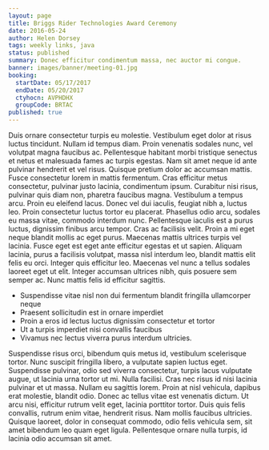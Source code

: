```yaml
---
layout: page
title: Briggs Rider Technologies Award Ceremony
date: 2016-05-24
author: Helen Dorsey
tags: weekly links, java
status: published
summary: Donec efficitur condimentum massa, nec auctor mi congue.
banner: images/banner/meeting-01.jpg
booking:
  startDate: 05/17/2017
  endDate: 05/20/2017
  ctyhocn: AVPHDHX
  groupCode: BRTAC
published: true
---
```

Duis ornare consectetur turpis eu molestie. Vestibulum eget dolor at risus luctus tincidunt. Nullam id tempus diam. Proin venenatis sodales nunc, vel volutpat magna faucibus ac. Pellentesque habitant morbi tristique senectus et netus et malesuada fames ac turpis egestas. Nam sit amet neque id ante pulvinar hendrerit et vel risus. Quisque pretium dolor ac accumsan mattis. Fusce consectetur lorem in mattis fermentum. Cras efficitur metus consectetur, pulvinar justo lacinia, condimentum ipsum. Curabitur nisi risus, pulvinar quis diam non, pharetra faucibus magna. Vestibulum a tempus arcu. Proin eu eleifend lacus. Donec vel dui iaculis, feugiat nibh a, luctus leo.
Proin consectetur luctus tortor eu placerat. Phasellus odio arcu, sodales eu massa vitae, commodo interdum nunc. Pellentesque iaculis est a purus luctus, dignissim finibus arcu tempor. Cras ac facilisis velit. Proin a mi eget neque blandit mollis ac eget purus. Maecenas mattis ultrices turpis vel lacinia. Fusce eget est eget ante efficitur egestas et ut sapien. Aliquam lacinia, purus a facilisis volutpat, massa nisl interdum leo, blandit mattis elit felis eu orci. Integer quis efficitur leo. Maecenas vel nunc a tellus sodales laoreet eget ut elit. Integer accumsan ultrices nibh, quis posuere sem semper ac. Nunc mattis felis id efficitur sagittis.

* Suspendisse vitae nisl non dui fermentum blandit fringilla ullamcorper neque
* Praesent sollicitudin est in ornare imperdiet
* Proin a eros id lectus luctus dignissim consectetur et tortor
* Ut a turpis imperdiet nisi convallis faucibus
* Vivamus nec lectus viverra purus interdum ultricies.

Suspendisse risus orci, bibendum quis metus id, vestibulum scelerisque tortor. Nunc suscipit fringilla libero, a vulputate sapien luctus eget. Suspendisse pulvinar, odio sed viverra consectetur, turpis lacus vulputate augue, ut lacinia urna tortor ut mi. Nulla facilisi. Cras nec risus id nisi lacinia pulvinar et ut massa. Nullam eu sagittis lorem. Proin at nisl vehicula, dapibus erat molestie, blandit odio. Donec ac tellus vitae est venenatis dictum. Ut arcu nisi, efficitur rutrum velit eget, lacinia porttitor tortor. Duis quis felis convallis, rutrum enim vitae, hendrerit risus. Nam mollis faucibus ultricies. Quisque laoreet, dolor in consequat commodo, odio felis vehicula sem, sit amet bibendum leo quam eget ligula. Pellentesque ornare nulla turpis, id lacinia odio accumsan sit amet.

